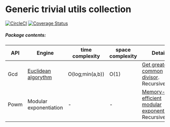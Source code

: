 # Generic trivial utils collection

[![CircleCI](https://circleci.com/gh/gomth/utils/tree/main.svg?style=svg)](https://circleci.com/gh/gomth/utils/tree/main)
[![Coverage Status](https://coveralls.io/repos/github/gomth/utils/badge.svg?branch=main)](https://coveralls.io/github/gomth/utils?branch=main)

##### Package contents:
| API | Engine | time complexity | space complexity | Details |
| ------ | ------ | ------ | ------ | ------ |
| Gcd | [Euclidean algorythm][euclidian] | O(log\;min(a,b)) | O(1) | [Get greatest common divisor][gcd]. Recursive! |
| Powm | Modular exponentiation | - | - | [Memory-efficient modular exponentiation][powm]. Recursive! |

[//]: # (These are reference links used in the body of this note and get stripped out when the markdown processor does its job. There is no need to format nicely because it shouldn't be seen. Thanks SO - http://stackoverflow.com/questions/4823468/store-comments-in-markdown-syntax)

   [gcd]: <https://en.wikipedia.org/wiki/Greatest_common_divisor>
   [euclidian]: <https://en.wikipedia.org/wiki/Euclidean_algorithm>
   [powm]: <https://en.wikipedia.org/wiki/Modular_exponentiation>